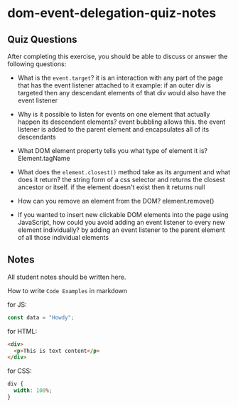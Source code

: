 # dom-event-delegation-quiz-notes

## Quiz Questions

After completing this exercise, you should be able to discuss or answer the following questions:

- What is the `event.target`?
it is an interaction with any part of the page that has the event listener attached to it
example: if an outer div is targeted then any descendant elements of that div would also have the event listener

- Why is it possible to listen for events on one element that actually happen its descendent elements?
event bubbling allows this. the event listener is added to the parent element and encapsulates all of
its descendants

- What DOM element property tells you what type of element it is?
Element.tagName

- What does the `element.closest()` method take as its argument and what does it return?
the string form of a css selector and returns the closest ancestor or itself. if the element doesn't exist
then it returns null

- How can you remove an element from the DOM?
element.remove()

- If you wanted to insert new clickable DOM elements into the page using JavaScript, how could you avoid adding an event listener to every new element individually?
by adding an event listener to the parent element of all those individual elements


## Notes

All student notes should be written here.


How to write `Code Examples` in markdown

for JS:

```javascript
const data = "Howdy";
```

for HTML:

```html
<div>
  <p>This is text content</p>
</div>
```

for CSS:

```css
div {
  width: 100%;
}
```
